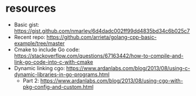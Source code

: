 # resources

- Basic gist: https://gist.github.com/nmarley/6d4dadc002ff99dd4835bd34c6b025c7
- Recent repo: https://github.com/arrieta/golang-cpp-basic-example/tree/master
- Cmake to include Go code: https://stackoverflow.com/questions/67163442/how-to-compile-and-link-go-code-into-c-with-cmake
- Dynamic linking cgo: https://www.ardanlabs.com/blog/2013/08/using-c-dynamic-libraries-in-go-programs.html
  - Part 2: https://www.ardanlabs.com/blog/2013/08/using-cgo-with-pkg-config-and-custom.html
